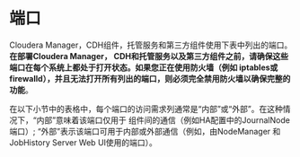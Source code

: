 端口
================================================================================
Cloudera Manager，CDH组件，托管服务和第三方组件使用下表中列出的端口。**在部署Cloudera Manager，
CDH和托管服务以及第三方组件之前，请确保这些端口在每个系统上都处于打开状态。如果您正在使用防火墙（例如
iptables或firewalld），并且无法打开所有列出的端口，则必须完全禁用防火墙以确保完整的功能**。

在以下小节中的表格中，每个端口的访问需求列通常是“内部”或“外部”。在这种情况下，“内部”意味着该端口仅用于
组件间的通信（例如HA配置中的JournalNode端口）; “外部”表示该端口可用于内部或外部通信（例如，由NodeManager
和JobHistory Server Web UI使用的端口）。
